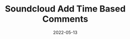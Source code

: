---
layout: post
title: 'Soundcloud Add Time Based Comments'
video-link: "https://ant.umn.edu/embedded/jfhoyyetwo"
date: 2022-05-13
application: soundcloud
flow-type: add time based comments
tags: [web, audio, commenting]
---